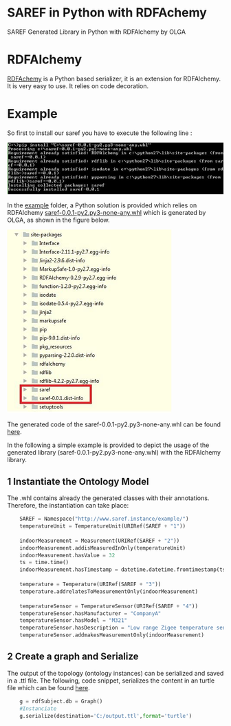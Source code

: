# SAREF in Python with RDFAchemy

SAREF Generated Library in Python with RDFAlchemy by OLGA 

# RDFAlchemy

[RDFAchemy](https://github.com/gjhiggins/RDFAlchemy) is a Python based serializer, it is an extension for RDFAlchemy. It is very easy to use. It relies on code decoration.

# Example

So first to install our saref you have to execute the following line :

![](./figures/pip.png)

In the [example](./example/) folder, a Python solution is provided which relies on RDFAlchemy [saref-0.0.1-py2.py3-none-any.whl](./package/) which is generated by OLGA, as shown in the figure below.

![](./figures/dependencies.png)

The generated code of the saref-0.0.1-py2.py3-none-any.whl can be found [here](./generatedCode/).

In the following a simple example is provided to depict the usage of the generated library (saref-0.0.1-py2.py3-none-any.whl) with the RDFAlchemy library.

## 1 Instantiate the Ontology Model

The .whl contains already the generated classes with their annotations. Therefore, the instantiation can take place:

```Python 
    SAREF = Namespace("http://www.saref.instance/example/")
    temperatureUnit = TemperatureUnit(URIRef(SAREF + "1"))

    indoorMeasurement = Measurement(URIRef(SAREF + "2"))
    indoorMeasurement.addisMeasuredInOnly(temperatureUnit)
    indoorMeasurement.hasValue = 32
    ts = time.time()
    indoorMeasurement.hasTimestamp = datetime.datetime.fromtimestamp(ts).strftime('%Y-%m-%d %H:%M:%S')

    temperature = Temperature(URIRef(SAREF + "3"))
    temperature.addrelatesToMeasurementOnly(indoorMeasurement)

    temperatureSensor = TemperatureSensor(URIRef(SAREF + "4"))
    temperatureSensor.hasManufacturer = "CompanyA"
    temperatureSensor.hasModel = "M321"
    temperatureSensor.hasDescription = "Low range Zigee temperature sensor"
    temperatureSensor.addmakesMeasurementOnly(indoorMeasurement)
```

## 2 Create a graph and Serialize

The output of the topology (ontology instances) can be serialized and saved in a .ttl file. The following, code snippet, serializes the content in an turtle file which can be found [here](./generatedOntologyInstance/).

```Python
	g = rdfSubject.db = Graph()
	#Instanciate
	g.serialize(destination='C:/output.ttl',format='turtle')
```

